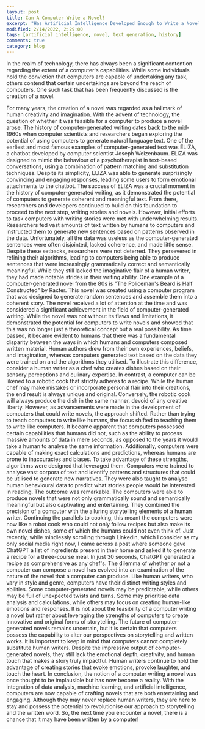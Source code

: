 ```yaml
---
layout: post
title: Can A Computer Write a Novel?
excerpt: "Has Artificial Intelligence Developed Enough to Write a Novel?"
modified: 2/14/2022, 2:29:00
tags: [artificial intelligence, novel, text generation, history]
comments: true
category: blog
---
```

<p>
In the realm of technology, there has always been a significant contention regarding the extent of a computer's capabilities. While some individuals hold the conviction that computers are capable of undertaking any task, others contend that certain undertakings are beyond the reach of computers. One such task that has been frequently discussed is the creation of a novel.
</p>
For many years, the creation of a novel was regarded as a hallmark of human creativity and imagination. With the advent of technology, the question of whether it was feasible for a computer to produce a novel arose.
The history of computer-generated writing dates back to the mid-1960s when computer scientists and researchers began exploring the potential of using computers to generate natural language text. One of the earliest and most famous examples of computer-generated text was ELIZA, a chatbot developed by computer scientist Joseph Weizenbaum.
ELIZA was designed to mimic the behaviour of a psychotherapist in text-based conversations, using a combination of pattern matching and substitution techniques. Despite its simplicity, ELIZA was able to generate surprisingly convincing and engaging responses, leading some users to form emotional attachments to the chatbot.
The success of ELIZA was a crucial moment in the history of computer-generated writing, as it demonstrated the potential of computers to generate coherent and meaningful text. From there, researchers and developers continued to build on this foundation to proceed to the next step, writing stories and novels.
However, initial efforts to task computers with writing stories were met with underwhelming results. Researchers fed vast amounts of text written by humans to computers and instructed them to generate new sentences based on patterns observed in the data. Unfortunately, all the data was useless as the computer-generated sentences were often disjointed, lacked coherence, and made little sense.
Despite these setbacks, researchers were not deterred. They persevered in refining their algorithms, leading to computers being able to produce sentences that were increasingly grammatically correct and semantically meaningful. While they still lacked the imaginative flair of a human writer, they had made notable strides in their writing ability.
One example of a computer-generated novel from the 80s is "The Policeman's Beard is Half Constructed" by Racter. This novel was created using a computer program that was designed to generate random sentences and assemble them into a coherent story. The novel received a lot of attention at the time and was considered a significant achievement in the field of computer-generated writing. While the novel was not without its flaws and limitations, it demonstrated the potential for computers to write novels and showed that this was no longer just a theoretical concept but a real possibility.
As time passed, it became evident to humans that there was a fundamental disparity between the ways in which humans and computers composed written material. Human authors drew from their own experiences, beliefs, and imagination, whereas computers generated text based on the data they were trained on and the algorithms they utilised.
To illustrate this difference, consider a human writer as a chef who creates dishes based on their sensory perceptions and culinary expertise. In contrast, a computer can be likened to a robotic cook that strictly adheres to a recipe. While the human chef may make mistakes or incorporate personal flair into their creations, the end result is always unique and original. Conversely, the robotic cook will always produce the dish in the same manner, devoid of any creative liberty.
However, as advancements were made in the development of computers that could write novels, the approach shifted. Rather than trying to teach computers to write like humans, the focus shifted to teaching them to write like computers.
It became apparent that computers possessed certain capabilities that humans did not, such as the ability to process massive amounts of data in mere seconds, as opposed to the years it would take a human to analyse the same information. Additionally, computers were capable of making exact calculations and predictions, whereas humans are prone to inaccuracies and biases.
To take advantage of these strengths, algorithms were designed that leveraged them. Computers were trained to analyse vast corpora of text and identify patterns and structures that could be utilised to generate new narratives. They were also taught to analyse human behavioural data to predict what stories people would be interested in reading.
The outcome was remarkable. The computers were able to produce novels that were not only grammatically sound and semantically meaningful but also captivating and entertaining. They combined the precision of a computer with the alluring storytelling elements of a human writer.
Continuing the parallels to cooking, this meant the computers were now like a robot cook who could not only follow recipes but also make its own novel dishes, some of which the humans could not even think of. Just recently, while mindlessly scrolling through Linkedin, which I consider as my only social media right now, I came across a post where someone gave ChatGPT a list of ingredients present in their home and asked it to generate a recipe for a three-course meal. In just 30 seconds, ChatGPT generated a recipe as comprehensive as any chef's.
The dilemma of whether or not a computer can compose a novel has evolved into an examination of the nature of the novel that a computer can produce. Like human writers, who vary in style and genre, computers have their distinct writing styles and abilities. Some computer-generated novels may be predictable, while others may be full of unexpected twists and turns. Some may prioritise data analysis and calculations, while others may focus on creating human-like emotions and responses.
It is not about the feasibility of a computer writing a novel but rather about leveraging the strengths of computers to create innovative and original forms of storytelling. The future of computer-generated novels remains uncertain, but it is certain that computers possess the capability to alter our perspectives on storytelling and written works.
It is important to keep in mind that computers cannot completely substitute human writers. Despite the impressive output of computer-generated novels, they still lack the emotional depth, creativity, and human touch that makes a story truly impactful. Human writers continue to hold the advantage of creating stories that evoke emotions, provoke laughter, and touch the heart.
In conclusion, the notion of a computer writing a novel was once thought to be implausible but has now become a reality. With the integration of data analysis, machine learning, and artificial intelligence, computers are now capable of crafting novels that are both entertaining and engaging. Although they may never replace human writers, they are here to stay and possess the potential to revolutionise our approach to storytelling and the written word. So, the next time you encounter a novel, there is a chance that it may have been written by a computer!

